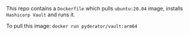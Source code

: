 This repo contains a `Dockerfile` which pulls `ubuntu:20.04` image, installs `Hashicorp Vault` and runs it.

To pull this image: `docker run pyderator/vault:arm64`
